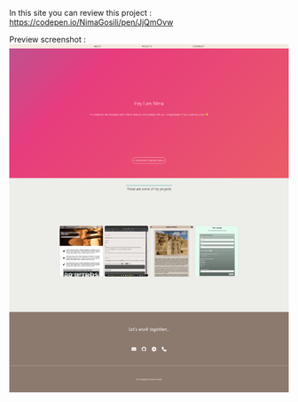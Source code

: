 In this site you can review this project : https://codepen.io/NimaGosili/pen/JjQmOvw

Preview screenshot :
![Screeshot](https://github.com/NimaGosili/Portfoilo_project_FCC/blob/main/Screenshot%20.png)
